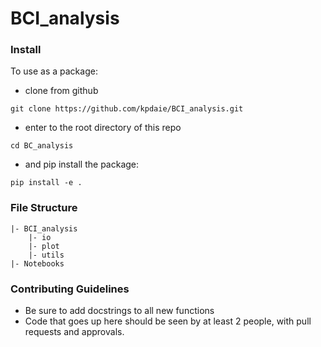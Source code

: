 # BCI_analysis

### Install
To use as a package: 
- clone from github 
```
git clone https://github.com/kpdaie/BCI_analysis.git
```
- enter to the root directory of this repo 
```
cd BC_analysis
```
- and pip install the package:
```
pip install -e .
```


### File Structure 
```
|- BCI_analysis
    |- io
    |- plot
    |- utils
|- Notebooks
```

### Contributing Guidelines
- Be sure to add docstrings to all new functions
- Code that goes up here should be seen by at least 2 people, with pull requests and approvals.
